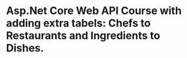 # Asp.Net Core Web API Course with adding extra tabels: Chefs to Restaurants and Ingredients to Dishes.
